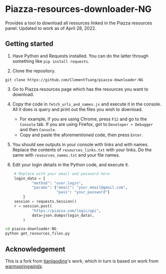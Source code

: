 

# Piazza-resources-downloader-NG

Provides a tool to download all resources linked in the Piazza resources panel.  Updated to work as of April 28, 2022.

## Getting started

1. Have Python and Requests installed. You can do the latter through something like `pip install requests`.

2. Clone the repository.
```shell
git clone https://github.com/ClementTsang/piazza-downloader-NG 
```

3. Go to Piazza resources page which has the resources you want to download.

4. Copy the code in `fetch_urls_and_names.js` and execute it in the console. All it does is query and print out the files you wish to download.

   * For example, if you are using Chrome, press `F12` and go to the `Console` tab. If you are using Firefox, got to `Developer > Debugger` and then `Console`.
   * Copy and paste the aforementioned code, then press `Enter`.

5. You should see outputs in your console with links and with names. Replace the contents of `resources_links.txt` with your links. Do the same with `resources_names.txt` and your file names.

6. Edit your login details in the Python code, and execute it.

```python
    # Replace with your email and password here
    login_data = {
            "method": "user.login",
            "params": {"email": "your_email@gmail.com",
                       "pass": "your_password"}
        }
    session = requests.Session()
    r = session.post(
            "https://piazza.com/logic/api",
            data=json.dumps(login_data),
        )
```

```bash
cd piazza-downloader-NG
python get_resources_files.py
```

## Acknowledgement

This is a fork from [tianjiaoding](https://github.com/tianjiaoding/piazza-downloader-NG)'s work, which in turn is based on work from [warmspringwinds](https://github.com/warmspringwinds/piazza_resources_downloader).
